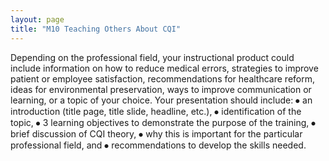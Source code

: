 ```yaml
---
layout: page
title: "M10 Teaching Others About CQI"
---
```

Depending on the professional field, your instructional product could include information on how to reduce
medical errors, strategies to improve patient or employee satisfaction, recommendations for healthcare
reform, ideas for environmental preservation, ways to improve communication or learning, or a topic of your
choice.
Your presentation should include:
⦁ an introduction (title page, title slide, headline, etc.),
⦁ identification of the topic,
⦁ 3 learning objectives to demonstrate the purpose of the training,
⦁ brief discussion of CQI theory,
⦁ why this is important for the particular professional field, and
⦁ recommendations to develop the skills needed.
